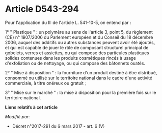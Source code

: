 # Article D543-294

Pour l'application du III de l'article L. 541-10-5, on entend par : 

1° " Plastique " : un polymère au sens de l'article 3, point 5, du règlement (CE) n° 1907/2006 du Parlement européen et du
Conseil du 18 décembre 2006, auquel des additifs ou autres substances peuvent avoir été ajoutés, et qui est capable de jouer
le rôle de composant structurel principal de gobelets, verres et assiettes, ou qui compose des particules plastiques solides
contenues dans les produits cosmétiques rincés à usage d'exfoliation ou de nettoyage, ou qui compose des bâtonnets ouatés. 

2° " Mise à disposition " : la fourniture d'un produit destiné à être distribué, consommé ou utilisé sur le territoire
national dans le cadre d'une activité commerciale, à titre onéreux ou gratuit ; 

3° " Mise sur le marché " : la mise à disposition pour la première fois sur le territoire national.

**Liens relatifs à cet article**

_Modifié par_:

  - Décret n°2017-291 du 6 mars 2017 - art. 6 (V)

